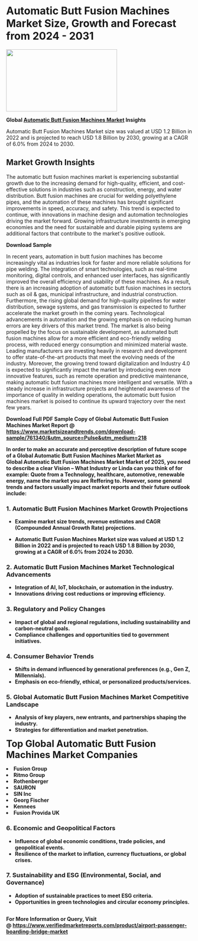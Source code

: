 <H1>Automatic Butt Fusion Machines Market Size, Growth and Forecast from 2024 - 2031</H1><img class="aligncenter size-medium wp-image-584254" src="https://thirdeyenews.in/wp-content/uploads/2024/09/Global-Market-Research-300x168.jpeg" alt="" width="300" height="168" /><p><strong>Global&nbsp;<a href="https://www.marketsizeandtrends.com/download-sample/761340/&amp;utm_source=Pulse&amp;utm_medium=218">Automatic Butt Fusion Machines Market</a> Insights</strong></p><p>Automatic Butt Fusion Machines Market size was valued at USD 1.2 Billion in 2022 and is projected to reach USD 1.8 Billion by 2030, growing at a CAGR of 6.0% from 2024 to 2030.</p><p><h2>Market Growth Insights</h2> <p>The automatic butt fusion machines market is experiencing substantial growth due to the increasing demand for high-quality, efficient, and cost-effective solutions in industries such as construction, energy, and water distribution. Butt fusion machines are crucial for welding polyethylene pipes, and the automation of these machines has brought significant improvements in speed, accuracy, and safety. This trend is expected to continue, with innovations in machine design and automation technologies driving the market forward. Growing infrastructure investments in emerging economies and the need for sustainable and durable piping systems are additional factors that contribute to the market's positive outlook.</p> <p><strong>Download Sample</strong></p> <p>In recent years, automation in butt fusion machines has become increasingly vital as industries look for faster and more reliable solutions for pipe welding. The integration of smart technologies, such as real-time monitoring, digital controls, and enhanced user interfaces, has significantly improved the overall efficiency and usability of these machines. As a result, there is an increasing adoption of automatic butt fusion machines in sectors such as oil & gas, municipal infrastructure, and industrial construction. Furthermore, the rising global demand for high-quality pipelines for water distribution, sewage systems, and gas transmission is expected to further accelerate the market growth in the coming years. Technological advancements in automation and the growing emphasis on reducing human errors are key drivers of this market trend. The market is also being propelled by the focus on sustainable development, as automated butt fusion machines allow for a more efficient and eco-friendly welding process, with reduced energy consumption and minimized material waste. Leading manufacturers are investing heavily in research and development to offer state-of-the-art products that meet the evolving needs of the industry. Moreover, the growing trend toward digitalization and Industry 4.0 is expected to significantly impact the market by introducing even more innovative features, such as remote operation and predictive maintenance, making automatic butt fusion machines more intelligent and versatile. With a steady increase in infrastructure projects and heightened awareness of the importance of quality in welding operations, the automatic butt fusion machines market is poised to continue its upward trajectory over the next few years.</p> <p><strong></p><p><span class=""><strong>Download Full PDF Sample Copy of Global Automatic Butt Fusion Machines Market Report</strong> @ <a href="https://www.marketsizeandtrends.com/download-sample/761340/&amp;utm_source=Pulse&amp;utm_medium=218" target="_blank">https://www.marketsizeandtrends.com/download-sample/761340/&amp;utm_source=Pulse&amp;utm_medium=218</a></span></p><p>In order to make an accurate and perceptive description of future scope of a Global&nbsp;Automatic Butt Fusion Machines Market Market as Global&nbsp;Automatic Butt Fusion Machines Market Market of 2025, you need to describe a clear Vision &ndash; What Industry or Linda can you think of for example: Quote from a Technology, healthcare, automotive, renewable energy, name the market you are Reffering to. However, some general trends and factors usually impact market reports and their future outlook include:</p><h3>1.&nbsp;<strong>Automatic Butt Fusion Machines Market Growth Projections</strong></h3><ul><li>Examine market size trends, revenue estimates and CAGR (Compounded Annual Growth Rate) projections.</li><li><p>Automatic Butt Fusion Machines Market size was valued at USD 1.2 Billion in 2022 and is projected to reach USD 1.8 Billion by 2030, growing at a CAGR of 6.0% from 2024 to 2030.</p></li></ul><h3>2.&nbsp;<strong>Automatic Butt Fusion Machines Market Technological Advancements</strong></h3><ul><li>Integration of AI, IoT, blockchain, or automation in the industry.</li><li>Innovations driving cost reductions or improving efficiency.</li></ul><h3>3.&nbsp;<strong>Regulatory and Policy Changes</strong></h3><ul><li>Impact of global and regional regulations, including sustainability and carbon-neutral goals.</li><li>Compliance challenges and opportunities tied to government initiatives.</li></ul><h3>4.&nbsp;<strong>Consumer Behavior Trends</strong></h3><ul><li>Shifts in demand influenced by generational preferences (e.g., Gen Z, Millennials).</li><li>Emphasis on eco-friendly, ethical, or personalized products/services.</li></ul><h3>5.&nbsp;<strong>Global Automatic Butt Fusion Machines Market Competitive Landscape</strong></h3><ul><li>Analysis of key players, new entrants, and partnerships shaping the industry.</li><li>Strategies for differentiation and market penetration.</li></ul><p data-pm-slice="1 1 []"><span style="color: inherit; font-family: inherit; font-size: 25px;">Top Global Automatic Butt Fusion Machines Market Companies</span></p><div class="" data-test-id=""><p><li>Fusion Group</li><li> Ritmo Group</li><li> Rothenberger</li><li> SAURON</li><li> SIN Inc</li><li> Georg Fischer</li><li> Kennees</li><li> Fusion Provida UK</li></p></div><h3>6.&nbsp;<strong>Economic and Geopolitical Factors</strong></h3><ul><li>Influence of global economic conditions, trade policies, and geopolitical events.</li><li>Resilience of the market to inflation, currency fluctuations, or global crises.</li></ul><h3>7.&nbsp;<strong>Sustainability and ESG (Environmental, Social, and Governance)</strong></h3><ul><li>Adoption of sustainable practices to meet ESG criteria.</li><li>Opportunities in green technologies and circular economy principles.</li></ul><h2><strong style="font-size: 14px;">For More Information or Query, Visit @&nbsp;</strong><a style="background-color: #ffffff; font-size: 14px;" href="https://www.marketsizeandtrends.com/report/automatic-butt-fusion-machines-market/" target="_blank">https://www.verifiedmarketreports.com/product/airport-passenger-boarding-bridge-market</a></h2>
